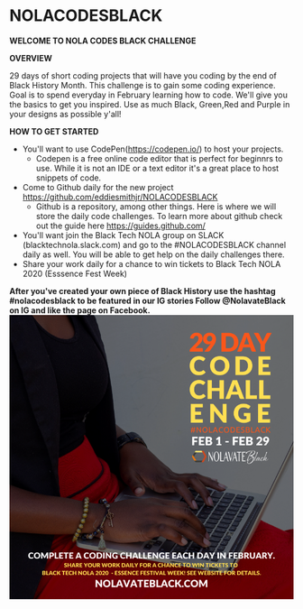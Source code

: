 # NOLACODESBLACK
__WELCOME TO NOLA CODES BLACK CHALLENGE__

__OVERVIEW__

29 days of short coding projects that will have you coding by the end of Black History Month. This challenge is to gain some coding experience. Goal is to spend everyday in February learning how to code. We'll give you the basics to get you inspired. Use as much Black, Green,Red and Purple in your designs as possible y'all! 

__HOW TO GET STARTED__ 

* You'll want to use CodePen(https://codepen.io/) to host your projects. 
  * Codepen is a free online code editor that is perfect for beginnrs to use. While it is not an IDE or a text editor it's a great place to host snippets of code.  
* Come to Github daily for the new project https://github.com/eddiesmithjr/NOLACODESBLACK
  * Github is a repository, among other things. Here is where we will store the daily code challenges. To learn more about github check out the guide here https://guides.github.com/
* You'll want join the Black Tech NOLA group on SLACK (blacktechnola.slack.com) and go to the #NOLACODESBLACK channel daily as well. You will be able to get help on the daily challenges there.    
* Share your work daily for a chance to win tickets to Black Tech NOLA 2020 (Esssence Fest Week) 

__After you've created your own piece of Black History use the hashtag #nolacodesblack to be featured in our IG stories Follow @NolavateBlack on IG and like the page on Facebook.__
![Image of TECHREADY](https://github.com/GlamorousGeek/NOLACODESBLACK/blob/master/TECH%20READY%202020-3.png)
